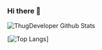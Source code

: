 ### Hi there 👋

<!--
**bakareoyindamola/bakareoyindamola** is a ✨ _special_ ✨ repository because its `README.md` (this file) appears on your GitHub profile.

Here are some ideas to get you started:

- 🔭 I’m currently working on ...
- 🌱 I’m currently learning ...
- 👯 I’m looking to collaborate on ...
- 🤔 I’m looking for help with ...
- 💬 Ask me about ...
- 📫 How to reach me: ...
- 😄 Pronouns: ...
- ⚡ Fun fact: ...
-->

![ThugDeveloper Github Stats](https://github-readme-stats.vercel.app/api?username=bakareoyindamola&show_icons=true&theme=dracula)

[![Top Langs](https://github-readme-stats.vercel.app/api/top-langs/?username=bakareoyindamola)]
